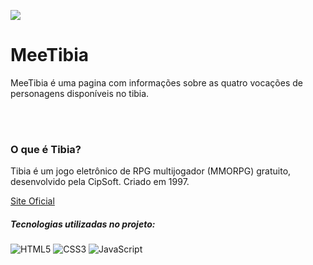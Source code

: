 ![](https://www.tibiawiki.com.br/images/5/52/Tibia_Logo.png)

# MeeTibia

<p>MeeTibia é uma pagina com informações sobre as quatro vocações de personagens disponíveis no tibia.</p>
<br>

<br>

### O que é Tibia?
<p>Tibia é um jogo eletrônico de RPG multijogador (MMORPG) gratuito, desenvolvido pela CipSoft. Criado em 1997.</p>

[Site Oficial](https://www.tibia.com)

##### Tecnologias utilizadas no projeto:

![HTML5](https://img.shields.io/badge/html5-%23E34F26.svg?style=for-the-badge&logo=html5&logoColor=white)
![CSS3](https://img.shields.io/badge/css3-%231572B6.svg?style=for-the-badge&logo=css3&logoColor=white)
![JavaScript](https://img.shields.io/badge/javascript-%23323330.svg?style=for-the-badge&logo=javascript&logoColor=%23F7DF1E)

